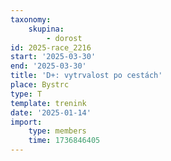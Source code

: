 ```yaml
---
taxonomy:
    skupina:
        - dorost
id: 2025-race_2216
start: '2025-03-30'
end: '2025-03-30'
title: 'D+: vytrvalost po cestách'
place: Bystrc
type: T
template: trenink
date: '2025-01-14'
import:
    type: members
    time: 1736846405
---
```


